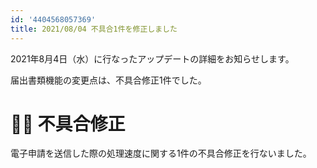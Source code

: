 ```yaml
---
id: '4404568057369'
title: 2021/08/04 不具合1件を修正しました
---
```

2021年8月4日（水）に行なったアップデートの詳細をお知らせします。

届出書類機能の変更点は、不具合修正1件でした。

# 👨‍⚕️ 不具合修正

電子申請を送信した際の処理速度に関する1件の不具合修正を行ないました。
